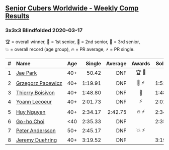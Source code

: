 <style>table {white-space: nowrap;}</style>
<link rel="stylesheet" type="text/css" href="/scw-comp/css/flags.css" />

## [Senior Cubers Worldwide - Weekly Comp Results](/scw-comp/results/)
### 3x3x3 Blindfolded 2020-03-17

<span style="white-space: nowrap;">🏆 = overall winner</span>, <span style="white-space: nowrap;">🥇 = 1st senior</span>, <span style="white-space: nowrap;">🥈 = 2nd senior</span>, <span style="white-space: nowrap;">🥉 = 3rd senior</span>, <span style="white-space: nowrap;">💥 = overall record (age group)</span>, <span style="white-space: nowrap;">🔥 = PR average</span>, <span style="white-space: nowrap;">⚡ = PR single</span>.

| # | Name | Age | Single | Average | Awards | Solve 1 | Solve 2 | Solve 3 | Video |
| :--: | :-- | :--: | --: | --: | :--: | --: | --: | --: | :-- |
| 1 | [Jae Park](../../persons/jae_park/333bf.md) | 40+ | 50.42 | DNF | 🏆 🥇 | DNF | 50.42 | DNF | [Desktop](https://www.facebook.com/events/616010612582835/permalink/617628172421079) / [Mobile](https://m.facebook.com/events/616010612582835?view=permalink&id=617628172421079) |
| 2 | [Grzegorz Pacewicz](../../persons/grzegorz_pacewicz/333bf.md) | 40+ | 1:19.91 | DNF | 🥈 ⚡ | 1:51.66 | 1:19.91 | DNF | [Desktop](https://www.facebook.com/events/616010612582835/permalink/620248352159061) / [Mobile](https://m.facebook.com/events/616010612582835?view=permalink&id=620248352159061) |
| 3 | [Thierry Boisivon](../../persons/thierry_boisivon/333bf.md) | 40+ | 1:48.80 | DNF | 🥉 | 1:48.80 | DNF | DNF | [Desktop](https://www.facebook.com/events/616010612582835/permalink/620334732150423) / [Mobile](https://m.facebook.com/events/616010612582835?view=permalink&id=620334732150423) |
| 4 | [Yoann Lecoeur](../../persons/yoann_lecoeur/333bf.md) | 40+ | 2:01.73 | DNF | ⚡ | 2:01.73 | 2:54.40 | DNF | [Desktop](https://www.facebook.com/events/616010612582835/permalink/617576952426201) / [Mobile](https://m.facebook.com/events/616010612582835?view=permalink&id=617576952426201) |
| 5 | [Huy Nguyen](../../persons/huy_nguyen/333bf.md) | 40+ | 2:34.17 | 2:42.75 | 🔥 ⚡ | 2:34.17 | 2:49.49 | 2:44.58 | [Desktop](https://www.facebook.com/events/616010612582835/permalink/618547175662512) / [Mobile](https://m.facebook.com/events/616010612582835?view=permalink&id=618547175662512) |
| 6 | [Go-ho Choi](../../persons/go_ho_choi/333bf.md) | <40 | 2:35.33 | DNF |  | 2:35.33 | DNF | DNF | [Desktop](https://www.facebook.com/events/616010612582835/permalink/620117415505488) / [Mobile](https://m.facebook.com/events/616010612582835?view=permalink&id=620117415505488) |
| 7 | [Peter Andersson](../../persons/peter_andersson/333bf.md) | 50+ | 2:45.17 | DNF | 💥 ⚡ | DNF | 2:53.70 | 2:45.17 | [Desktop](https://www.facebook.com/events/616010612582835/permalink/617557405761489) / [Mobile](https://m.facebook.com/events/616010612582835?view=permalink&id=617557405761489) |
| 8 | [Jeremy Duehring](../../persons/jeremy_duehring/333bf.md) | 40+ | 3:19.52 | DNF |  | 3:19.52 | DNF | DNS | [Desktop](https://www.facebook.com/events/616010612582835/permalink/620248352159061) / [Mobile](https://m.facebook.com/events/616010612582835?view=permalink&id=620248352159061) |

<!-- Global site tag (gtag.js) - Google Analytics -->
<script async src="https://www.googletagmanager.com/gtag/js?id=UA-86348435-3"></script>
<script>window.dataLayer = window.dataLayer || []; function gtag() {dataLayer.push(arguments);} gtag('js', new Date()); gtag('config', 'UA-86348435-3');</script>
